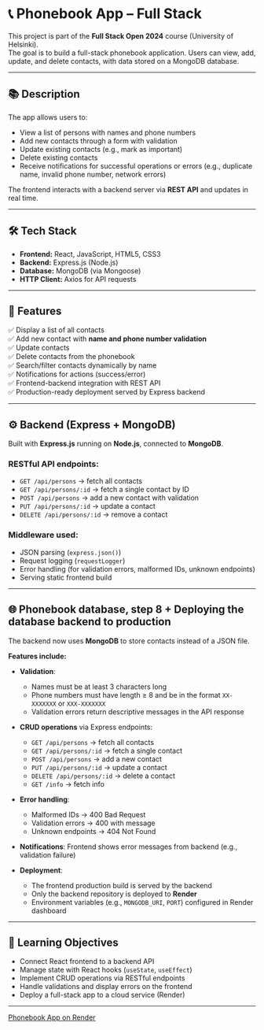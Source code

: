 # 📞 Phonebook App – Full Stack

This project is part of the **Full Stack Open 2024** course (University of Helsinki).  
The goal is to build a full-stack phonebook application. Users can view, add, update, and delete contacts, with data stored on a MongoDB database.

---

## 📚 Description

The app allows users to:

- View a list of persons with names and phone numbers
- Add new contacts through a form with validation
- Update existing contacts (e.g., mark as important)
- Delete existing contacts
- Receive notifications for successful operations or errors (e.g., duplicate name, invalid phone number, network errors)

The frontend interacts with a backend server via **REST API** and updates in real time.

---

## 🛠️ Tech Stack

- **Frontend:** React, JavaScript, HTML5, CSS3
- **Backend:** Express.js (Node.js)
- **Database:** MongoDB (via Mongoose)
- **HTTP Client:** Axios for API requests

---

## 🚀 Features

✅ Display a list of all contacts  
✅ Add new contact with **name and phone number validation**  
✅ Update contacts  
✅ Delete contacts from the phonebook  
✅ Search/filter contacts dynamically by name  
✅ Notifications for actions (success/error)  
✅ Frontend-backend integration with REST API  
✅ Production-ready deployment served by Express backend

---

## ⚙️ Backend (Express + MongoDB)

Built with **Express.js** running on **Node.js**, connected to **MongoDB**.

### RESTful API endpoints:

- `GET /api/persons` → fetch all contacts
- `GET /api/persons/:id` → fetch a single contact by ID
- `POST /api/persons` → add a new contact with validation
- `PUT /api/persons/:id` → update a contact
- `DELETE /api/persons/:id` → remove a contact

### Middleware used:

- JSON parsing (`express.json()`)
- Request logging (`requestLogger`)
- Error handling (for validation errors, malformed IDs, unknown endpoints)
- Serving static frontend build

---

## 🌐 Phonebook database, step 8 + Deploying the database backend to production

The backend now uses **MongoDB** to store contacts instead of a JSON file.

**Features include:**

- **Validation**:

  - Names must be at least 3 characters long
  - Phone numbers must have length ≥ 8 and be in the format `XX-XXXXXXX` or `XXX-XXXXXXX`
  - Validation errors return descriptive messages in the API response

- **CRUD operations** via Express endpoints:

  - `GET /api/persons` → fetch all contacts
  - `GET /api/persons/:id` → fetch a single contact
  - `POST /api/persons` → add a new contact
  - `PUT /api/persons/:id` → update a contact
  - `DELETE /api/persons/:id` → delete a contact
  - `GET /info` → fetch info

- **Error handling**:

  - Malformed IDs → 400 Bad Request
  - Validation errors → 400 with message
  - Unknown endpoints → 404 Not Found

- **Notifications**: Frontend shows error messages from backend (e.g., validation failure)

- **Deployment**:
  - The frontend production build is served by the backend
  - Only the backend repository is deployed to **Render**
  - Environment variables (e.g., `MONGODB_URI`, `PORT`) configured in Render dashboard

---

## 🎯 Learning Objectives

- Connect React frontend to a backend API
- Manage state with React hooks (`useState`, `useEffect`)
- Implement CRUD operations via RESTful endpoints
- Handle validations and display errors on the frontend
- Deploy a full-stack app to a cloud service (Render)

---

[Phonebook App on Render](https://phonebook-with-mongo.onrender.com/)
